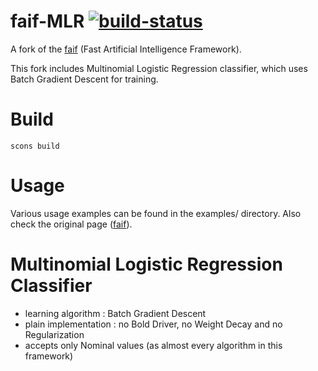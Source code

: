 faif-MLR  [![build-status](https://travis-ci.org/Mike-Now/faif-MLR.svg)](https://travis-ci.org/Mike-Now/faif-MLR)
========

A fork of the [faif](http://faif.sourceforge.net/) (Fast Artificial Intelligence Framework). 

This fork includes Multinomial Logistic Regression classifier, which uses Batch Gradient Descent for training.

# Build

    scons build
    
# Usage


Various usage examples can be found in the examples/ directory. Also check the original page ([faif](http://faif.sourceforge.net/)).

# Multinomial Logistic Regression Classifier

- learning algorithm : Batch Gradient Descent
- plain implementation : no Bold Driver, no Weight Decay and no Regularization
- accepts only Nominal values (as almost every algorithm in this framework)
